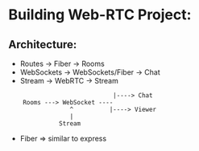 # Building Web-RTC Project: 



## Architecture: 

- Routes -> Fiber -> Rooms
- WebSockets -> WebSockets/Fiber -> Chat
- Stream -> WebRTC -> Stream

```plain
                             |----> Chat
    Rooms ---> WebSocket ----
                 ^          |----> Viewer
                 |
              Stream
```

- Fiber => similar to express
